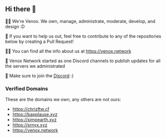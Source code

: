 ## Hi there 👋

🙋‍♀️ We're Venox. We own, manage, administrate, moderate, develop, and design :D

🌈 If you want to help us out, feel free to contribute to any of the repositories below by creating a Pull Request!

👩‍💻 You can find all the info about us at https://venox.network

🍿 Venox Network started as one Discord channels to publish updates for all the servers we administrated

🧙 Make sure to join the [Discord](https://venox.network/discord) :)


### Verified Domains

These are the domains we own, any others are not ours:

- https://chrizftw.cf
- https://bapplause.xyz
- https://simpearth.xyz
- https://srnyx.xyz
- https://venox.network
